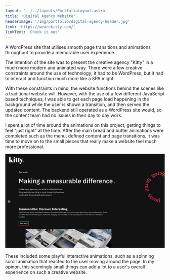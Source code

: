 ```yaml
---
layout: '../../layouts/PortfolioLayout.astro'
title: 'Digital Agency Website'
headerImage: '/img/portfolio/digital-agency-header.jpg'
link: 'https://wearekitty.com/'
linkText: 'Check it out'
---
```


A WordPress site that utilises smooth page transitions and animations throughout to provide a memorable user experience.

The intention of the site was to present the creative agency "Kitty" in a much more modern and animated way. There were a few creative constraints around the use of technology; it had to be WordPress, but it had to interact and function much more like a SPA might.

With these constraints in mind, the website functions behind the scenes like a traditional website will. However, with the use of a few different JavaScript based techniques, I was able to get each page load happening in the background while the user is shown a transition, and then served the updated content. The backend still operated as a WordPress site would, so the content team had no issues in their day to day work.

I spent a lot of time around the animations on this project, getting things to feel "just right" at the time. After the main bread and butter animations were completed such as the menu, defined content and page transitions, it was time to move on to the small pieces that really make a website feel much more professional.

![Digital Agency Website Preview](../../../public/img/portfolio/digital-agency-website-preview.jpg)

These included some playful interactive animations, such as a spinning scroll animation that reacted to the user moving around the page. In my opinon, this seemingly small things can add a lot to a user's overall experience on such a creative website.
